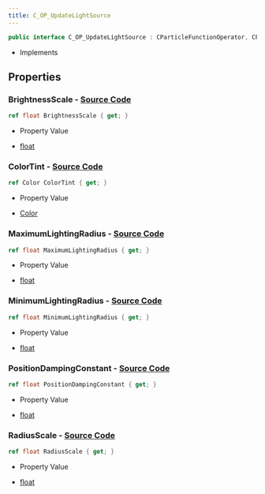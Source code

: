 ```yaml
---
title: C_OP_UpdateLightSource
---
```


```csharp
public interface C_OP_UpdateLightSource : CParticleFunctionOperator, CParticleFunction, ISchemaClass<CParticleFunction>, ISchemaClass<CParticleFunctionOperator>, ISchemaClass<C_OP_UpdateLightSource>, ISchemaField, ISchemaClass, INativeHandle
```

- Implements

## Properties

### **BrightnessScale** - [Source Code](https://github.com/swiftly-solution/swiftlys2/blob/main/managed/src/SwiftlyS2.Generated/Schemas/Interfaces/C_OP_UpdateLightSource.cs#L18)

```csharp
ref float BrightnessScale { get; }
```

- Property Value

- [float](https://learn.microsoft.com/dotnet/api/system.single)

### **ColorTint** - [Source Code](https://github.com/swiftly-solution/swiftlys2/blob/main/managed/src/SwiftlyS2.Generated/Schemas/Interfaces/C_OP_UpdateLightSource.cs#L16)

```csharp
ref Color ColorTint { get; }
```

- Property Value

- [Color](/docs/api/shared/natives/color)

### **MaximumLightingRadius** - [Source Code](https://github.com/swiftly-solution/swiftlys2/blob/main/managed/src/SwiftlyS2.Generated/Schemas/Interfaces/C_OP_UpdateLightSource.cs#L24)

```csharp
ref float MaximumLightingRadius { get; }
```

- Property Value

- [float](https://learn.microsoft.com/dotnet/api/system.single)

### **MinimumLightingRadius** - [Source Code](https://github.com/swiftly-solution/swiftlys2/blob/main/managed/src/SwiftlyS2.Generated/Schemas/Interfaces/C_OP_UpdateLightSource.cs#L22)

```csharp
ref float MinimumLightingRadius { get; }
```

- Property Value

- [float](https://learn.microsoft.com/dotnet/api/system.single)

### **PositionDampingConstant** - [Source Code](https://github.com/swiftly-solution/swiftlys2/blob/main/managed/src/SwiftlyS2.Generated/Schemas/Interfaces/C_OP_UpdateLightSource.cs#L26)

```csharp
ref float PositionDampingConstant { get; }
```

- Property Value

- [float](https://learn.microsoft.com/dotnet/api/system.single)

### **RadiusScale** - [Source Code](https://github.com/swiftly-solution/swiftlys2/blob/main/managed/src/SwiftlyS2.Generated/Schemas/Interfaces/C_OP_UpdateLightSource.cs#L20)

```csharp
ref float RadiusScale { get; }
```

- Property Value

- [float](https://learn.microsoft.com/dotnet/api/system.single)

